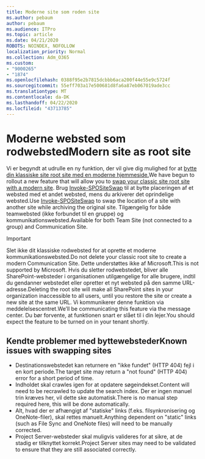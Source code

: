 ```yaml
---
title: Moderne site som roden site
ms.author: pebaum
author: pebaum
ms.audience: ITPro
ms.topic: article
ms.date: 04/21/2020
ROBOTS: NOINDEX, NOFOLLOW
localization_priority: Normal
ms.collection: Adm_O365
ms.custom:
- "9000265"
- "1874"
ms.openlocfilehash: 0388f95e2b7815dcbbb6aca200f44e55e9c5724f
ms.sourcegitcommit: 55eff703a17e500681d8fa6a87eb067019ade3cc
ms.translationtype: MT
ms.contentlocale: da-DK
ms.lasthandoff: 04/22/2020
ms.locfileid: "43713785"
---
```

# <a name="modern-site-as-root-site"></a><span data-ttu-id="8fd89-102">Moderne websted som rodwebsted</span><span class="sxs-lookup"><span data-stu-id="8fd89-102">Modern site as root site</span></span>

<span data-ttu-id="8fd89-103">Vi er begyndt at udrulle en ny funktion, der vil give dig mulighed for at [bytte din klassiske site root site med en moderne hjemmeside.](https://docs.microsoft.com/sharepoint/modern-root-site)</span><span class="sxs-lookup"><span data-stu-id="8fd89-103">We have begun to rollout a new feature that will allow you to [swap your classic site root site with a modern site](https://docs.microsoft.com/sharepoint/modern-root-site).</span></span> <span data-ttu-id="8fd89-104">Brug [Invoke-SPOSiteSwap](https://docs.microsoft.com/powershell/module/sharepoint-online/invoke-spositeswap?view=sharepoint-ps) til at bytte placeringen af et websted med et andet websted, mens du arkiverer det oprindelige websted.</span><span class="sxs-lookup"><span data-stu-id="8fd89-104">Use [Invoke-SPOSiteSwap](https://docs.microsoft.com/powershell/module/sharepoint-online/invoke-spositeswap?view=sharepoint-ps) to swap the location of a site with another site while archiving the original site.</span></span> <span data-ttu-id="8fd89-105">Tilgængelig for både teamwebsted (ikke forbundet til en gruppe) og kommunikationswebsted.</span><span class="sxs-lookup"><span data-stu-id="8fd89-105">Available for both Team Site (not connected to a group) and Communication Site.</span></span>

>[!Important]
> <span data-ttu-id="8fd89-106">Slet ikke dit klassiske rodwebsted for at oprette et moderne kommunikationswebsted.</span><span class="sxs-lookup"><span data-stu-id="8fd89-106">Do not delete your classic root site to create a modern Communication Site.</span></span> <span data-ttu-id="8fd89-107">Dette understøttes ikke af Microsoft.</span><span class="sxs-lookup"><span data-stu-id="8fd89-107">This is not supported by Microsoft.</span></span> <span data-ttu-id="8fd89-108">Hvis du sletter rodwebstedet, bliver alle SharePoint-websteder i organisationen utilgængelige for alle brugere, indtil du gendanner webstedet eller opretter et nyt websted på den samme URL-adresse.</span><span class="sxs-lookup"><span data-stu-id="8fd89-108">Deleting the root site will make all SharePoint sites in your organization inaccessible to all users, until you restore the site or create a new site at the same URL.</span></span> <span data-ttu-id="8fd89-109">Vi kommunikerer denne funktion via meddelelsescentret.</span><span class="sxs-lookup"><span data-stu-id="8fd89-109">We’ll be communicating this feature via the message center.</span></span> <span data-ttu-id="8fd89-110">Du bør forvente, at funktionen snart er slået til i din lejer.</span><span class="sxs-lookup"><span data-stu-id="8fd89-110">You should expect the feature to be turned on in your tenant shortly.</span></span>

## <a name="known-issues-with-swapping-sites"></a><span data-ttu-id="8fd89-111">Kendte problemer med byttewebsteder</span><span class="sxs-lookup"><span data-stu-id="8fd89-111">Known issues with swapping sites</span></span>
- <span data-ttu-id="8fd89-112">Destinationswebstedet kan returnere en "ikke fundet" (HTTP 404) fejl i en kort periode.</span><span class="sxs-lookup"><span data-stu-id="8fd89-112">The target site may return a "not found" (HTTP 404) error for a short period of time.</span></span>
- <span data-ttu-id="8fd89-113">Indholdet skal crawles igen for at opdatere søgeindekset.</span><span class="sxs-lookup"><span data-stu-id="8fd89-113">Content will need to be recrawled to update the search index.</span></span> <span data-ttu-id="8fd89-114">Der er ingen manuel trin kræves her, vil dette ske automatisk.</span><span class="sxs-lookup"><span data-stu-id="8fd89-114">There is no manual step required here, this will be done automatically.</span></span>
- <span data-ttu-id="8fd89-115">Alt, hvad der er afhængigt af "statiske" links (f.eks. filsynkronisering og OneNote-filer), skal rettes manuelt.</span><span class="sxs-lookup"><span data-stu-id="8fd89-115">Anything dependent on "static" links (such as File Sync and OneNote files) will need to be manually corrected.</span></span>
- <span data-ttu-id="8fd89-116">Project Server-websteder skal muligvis valideres for at sikre, at de stadig er tilknyttet korrekt.</span><span class="sxs-lookup"><span data-stu-id="8fd89-116">Project Server sites may need to be validated to ensure that they are still associated correctly.</span></span> 
